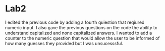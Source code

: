 # Lab2

I edited the previous code by adding a fourth quiestion that reqiured numeric input. I also gave the previous questions on the code the ability to understand capitalized and none capitalized answers. I wanted to add a counter to the numeric question that would allow the user to be informed of how many guesses they provided but I was unsucesssful. 
